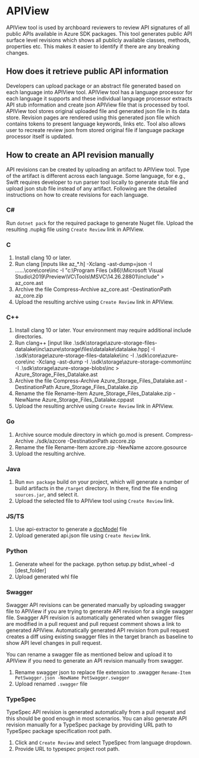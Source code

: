 # APIView

APIView tool is used by archboard reviewers to review API signatures of all public APIs available in Azure SDK packages. This tool generates public API surface level revisions which shows all publicly available classes, methods, properties etc. This makes it easier to identify if there are any breaking changes.

## How does it retrieve public API information

Developers can upload package or an abstract file generated based on each language into APIView tool. APIView tool has a language processor for each language it supports and these individual language processor extracts API stub information and create json APIView file that is processed by tool. APIView tool stores original uploaded file and generated json file in its data store. Revision pages are rendered using this generated json file which contains tokens to present language keywords, links etc. Tool also allows user to recreate review json from stored original file if language package processor itself is updated.

## How to create an API revision manually

API revisions can be created by uploading an artifact to APIView tool. Type of the artifact is different across each language. Some language, for e.g., Swift requires developer to run parser tool locally to generate stub file and upload json stub file instead of any artifact. Following are the detailed instructions on how to create revisions for each language.

### C#
Run `dotnet pack` for the required package to generate Nuget file. Upload the resulting .nupkg file using `Create Review` link in APIView.

### C
1. Install clang 10 or later.
2. Run clang [inputs like az_*.h] -Xclang -ast-dump=json -I ..\..\..\core\core\inc -I "c:\Program Files (x86)\Microsoft Visual Studio\2019\Preview\VC\Tools\MSVC\14.26.28801\include\" > az_core.ast
3. Archive the file Compress-Archive az_core.ast -DestinationPath az_core.zip
4. Upload the resulting archive using `Create Review` link in APIView.

### C++
1. Install clang 10 or later. Your environment may require additional include directories.
2. Run clang++ [input like .\sdk\storage\azure-storage-files-datalake\inc\azure\storage\files\datalake\datalake.hpp] -I .\sdk\storage\azure-storage-files-datalake\inc -I .\sdk\core\azure-core\inc -Xclang -ast-dump -I .\sdk\storage\azure-storage-common\inc -I .\sdk\storage\azure-storage-blobs\inc > Azure_Storage_Files_Datalake.ast
3. Archive the file Compress-Archive Azure_Storage_Files_Datalake.ast -DestinationPath Azure_Storage_Files_Datalake.zip
4. Rename the file Rename-Item Azure_Storage_Files_Datalake.zip -NewName Azure_Storage_Files_Datalake.cppast
5. Upload the resulting archive using `Create Review` link in APIView.

### Go
1. Archive source module directory in which go.mod is present. Compress-Archive ./sdk/azcore -DestinationPath azcore.zip
2. Rename the file Rename-Item azcore.zip -NewName azcore.gosource
3. Upload the resulting archive.

### Java
1. Run `mvn package` build on your project, which will generate a number of build artifacts in the `/target` directory. In there, find the file ending `sources.jar`, and select it.
2. Upload the selected file to APIView tool using `Create Review` link.

### JS/TS
1. Use api-extractor to generate a [docModel](https://api-extractor.com/pages/setup/generating_docs/) file
2. Upload generated api.json file using `Create Review` link.

### Python
1. Generate wheel for the package. python setup.py bdist_wheel -d [dest_folder]
2. Upload generated whl file

### Swagger
Swagger API revisions can be generated manually by uploading swagger file to APIView if you are trying to generate API revision for a single swagger file. Swagger API revision is automatically generated when swagger files are modified in a pull request and pull request comment shows a link to generated APIView. Automatically generated API revision from pull request creates a diff using existing swagger files in the target branch as baseline to show API level changes in pull request.

You can rename a swagger file as mentioned below and upload it to APIView if you need to generate an API revision manually from swagger.
1. Rename swagger json to replace file extension to .swagger `Rename-Item PetSwagger.json -NewName PetSwagger.swagger`
2. Upload renamed `.swagger` file

### TypeSpec
TypeSpec API revision is generated automatically from a pull request and this should be good enough in most scenarios. You can also generate API revision manually for a TypeSpec package by providing URL path to TypeSpec package specification root path.
1. Click and `Create Review` and select TypeSpec from language dropdown.
2. Provide URL to typespec project root path.
